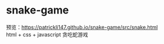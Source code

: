# snake-game
预览：https://patrickli147.github.io/snake-game/src/snake.html  
html + css + javascript 贪吃蛇游戏
